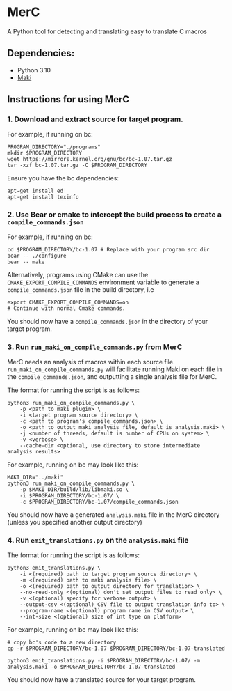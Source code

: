# MerC

A Python tool for detecting and translating easy to translate C macros

## Dependencies:
- Python 3.10
- [Maki](https://github.com/appleseedlab/maki)

## Instructions for using MerC
### 1. Download and extract source for target program.

For example, if running on bc:
```
PROGRAM_DIRECTORY="./programs"
mkdir $PROGRAM_DIRECTORY
wget https://mirrors.kernel.org/gnu/bc/bc-1.07.tar.gz
tar -xzf bc-1.07.tar.gz -C $PROGRAM_DIRECTORY
```
Ensure you have the bc dependencies:
```
apt-get install ed
apt-get install texinfo
```
### 2. Use Bear or cmake to intercept the build process to create a `compile_commands.json`

For example, if running on bc:
```
cd $PROGRAM_DIRECTORY/bc-1.07 # Replace with your program src dir
bear -- ./configure
bear -- make
```

Alternatively, programs using CMake can use the `CMAKE_EXPORT_COMPILE_COMMANDS` environment variable to generate a `compile_commands.json` file in the build directory, i.e
```
export CMAKE_EXPORT_COMPILE_COMMANDS=on
# Continue with normal Cmake commands.
```

You should now have a `compile_commands.json` in the directory of your target program.

### 3. Run `run_maki_on_compile_commands.py` from MerC 

MerC needs an analysis of macros within each source file. `run_maki_on_compile_commands.py` will facilitate running Maki on each file in the `compile_commands.json`, and outputting a single analysis file for MerC.

The format for running the script is as follows:
```
python3 run_maki_on_compile_commands.py \
    -p <path to maki plugin> \
    -i <target program source directory> \
    -c <path to program's compile_commands.json> \
    -o <path to output maki analysis file, default is analysis.maki> \
    -j <number of threads, default is number of CPUs on system> \
    -v <verbose> \
    --cache-dir <optional, use directory to store intermediate analysis results> 
```

For example, running on bc may look like this: 
```
MAKI_DIR="../maki"
python3 run_maki_on_compile_commands.py \
    -p $MAKI_DIR/build/lib/libmaki.so \
    -i $PROGRAM_DIRECTORY/bc-1.07/ \
    -c $PROGRAM_DIRECTORY/bc-1.07/compile_commands.json
```

You should now have a generated `analysis.maki` file in the MerC directory (unless you specified another output directory) 

### 4. Run `emit_translations.py` on the `analysis.maki` file 

The format for running the script is as follows: 

```
python3 emit_translations.py \
    -i <(required) path to target program source directory> \
    -m <(required) path to maki analysis file> \
    -o <(required) path to output directory for translation> \
    --no-read-only <(optional) don't set output files to read only> \
    -v <(optional) specify for verbose output> \
    --output-csv <(optional) CSV file to output translation info to> \
    --program-name <(optional) program name in CSV output> \
    --int-size <(optional) size of int type on platform>
```

For example, running on bc may look like this: 
```
# copy bc's code to a new directory
cp -r $PROGRAM_DIRECTORY/bc-1.07 $PROGRAM_DIRECTORY/bc-1.07-translated

python3 emit_translations.py -i $PROGRAM_DIRECTORY/bc-1.07/ -m analysis.maki -o $PROGRAM_DIRECTORY/bc-1.07-translated
```

You should now have a translated source for your target program.
